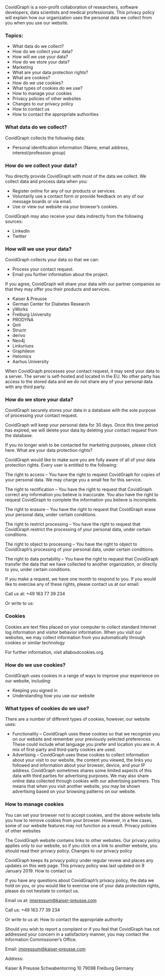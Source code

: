 CovidGraph is a non-profit collaboration of researchers, software developers, data scientists and medical professionals. This privacy policy will explain how our organization uses the personal data we collect from you when you use our website.

### Topics:

- What data do we collect?
- How do we collect your data?
- How will we use your data?
- How do we store your data?
- Marketing
- What are your data protection rights?
- What are cookies?
- How do we use cookies?
- What types of cookies do we use?
- How to manage your cookies
- Privacy policies of other websites
- Changes to our privacy policy
- How to contact us
- How to contact the appropriate authorities

### What data do we collect?

CovidGraph collects the following data:

- Personal identification information (Name, email address, interest/profession group)

### How do we collect your data?

You directly provide CovidGraph with most of the data we collect. We collect data and process data when you:

- Register online for any of our products or services.
- Voluntarily use a contact form or provide feedback on any of our message boards or via email.
- Use or view our website via your browser’s cookies.

CovidGraph may also receive your data indirectly from the following sources:

- LinkedIn
- Twitter

### How will we use your data?

CovidGraph collects your data so that we can:

- Process your contact request.
- Email you further information about the project.

If you agree, CovidGraph will share your data with our partner companies so that they may offer you their products and services.

- Kaiser & Preusse
- German Center for Diabetes Research
- yWorks
- Freiburg University
- PRODYNA
- Qnit
- Structr
- derivo
- Neo4j
- Linkuriuos
- Graphileon
- Helomics
- Aarhus University

When CovidGraph processes your contact request, it may send your data to a server. The server is self-hosted and located in the EU. No other party has access to the stored data and we do not share any of your personal data with any third party.
									
### How do we store your data?

CovidGraph securely stores your data in a database with the sole purpose of processing your contact request.

CovidGraph will keep your personal data for 30 days. Once this time period has expired, we will delete your data by deleting your contact request from the database.

If you no longer wish to be contacted for marketing purposes, please click here.
What are your data protection rights?

CovidGraph would like to make sure you are fully aware of all of your data protection rights. Every user is entitled to the following:

The right to access – You have the right to request CovidGraph for copies of your personal data. We may charge you a small fee for this service.

The right to rectification – You have the right to request that CovidGraph correct any information you believe is inaccurate. You also have the right to request CovidGraph to complete the information you believe is incomplete.

The right to erasure – You have the right to request that CovidGraph erase your personal data, under certain conditions.

The right to restrict processing – You have the right to request that CovidGraph restrict the processing of your personal data, under certain conditions.

The right to object to processing – You have the right to object to CovidGraph’s processing of your personal data, under certain conditions.

The right to data portability – You have the right to request that CovidGraph transfer the data that we have collected to another organization, or directly to you, under certain conditions.

If you make a request, we have one month to respond to you. If you would like to exercise any of these rights, please contact us at our email:

Call us at: +49 163 77 39 234

Or write to us:
									
									
### Cookies

Cookies are text files placed on your computer to collect standard Internet log information and visitor behavior information. When you visit our websites, we may collect information from you automatically through cookies or similar technology

For further information, visit allaboutcookies.org.
									
### How do we use cookies?

CovidGraph uses cookies in a range of ways to improve your experience on our website, including:

- Keeping you signed in
- Understanding how you use our website

### What types of cookies do we use?

There are a number of different types of cookies, however, our website uses:

- Functionality – CovidGraph uses these cookies so that we recognize you on our website and remember your previously selected preferences. These could include what language you prefer and location you are in. A mix of first-party and third-party cookies are used.
- Advertising – CovidGraph uses these cookies to collect information about your visit to our website, the content you viewed, the links you followed and information about your browser, device, and your IP address. CovidGraph sometimes shares some limited aspects of this data with third parties for advertising purposes. We may also share online data collected through cookies with our advertising partners. This means that when you visit another website, you may be shown advertising based on your browsing patterns on our website.

### How to manage cookies

You can set your browser not to accept cookies, and the above website tells you how to remove cookies from your browser. However, in a few cases, some of our website features may not function as a result.
Privacy policies of other websites

The CovidGraph website contains links to other websites. Our privacy policy applies only to our website, so if you click on a link to another website, you should read their privacy policy.
Changes to our privacy policy

CovidGraph keeps its privacy policy under regular review and places any updates on this web page. This privacy policy was last updated on 9 January 2019.
How to contact us

If you have any questions about CovidGraph’s privacy policy, the data we hold on you, or you would like to exercise one of your data protection rights, please do not hesitate to contact us.

Email us at: impressum@kaiser-preusse.com

Call us: +49 163 77 39 234

Or write to us at:
How to contact the appropriate authority

Should you wish to report a complaint or if you feel that CovidGraph has not addressed your concern in a satisfactory manner, you may contact the Information Commissioner’s Office.

Email: impressum@kaiser-preusse.com

Address:

Kaiser & Preusse
Schwabentorring 10
79098 Freiburg
Germany
